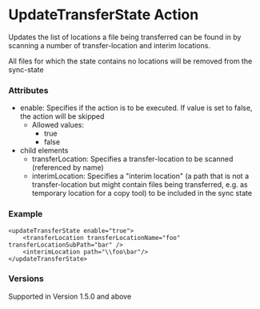 UpdateTransferState Action
==================
Updates the list of locations a file being transferred can be found in by scanning a number of transfer-location and interim locations.

All files for which the state contains no locations will be removed from the sync-state


### Attributes
- enable: Specifies if the action is to be executed. If value is set to false,
	the action will be skipped
	- Allowed values:
		- true
		- false
- child elements
	- transferLocation: Specifies a transfer-location to be scanned (referenced by name)
	- interimLocation: Specifies a "interim location" (a path that is not a transfer-location but might contain
	  files being transferred, e.g. as temporary location for a copy tool) to be included in the sync state



### Example
	<updateTransferState enable="true">
		<transferLocation transferLocationName="foo" transferLocationSubPath="bar" />
		<interimLocation path="\\foo\bar"/>
	</updateTransferState>



### Versions
Supported in Version 1.5.0 and above
